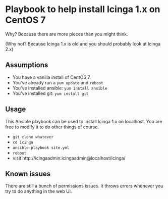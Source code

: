 # Playbook to help install Icinga 1.x on CentOS 7

Why? Because there are more pieces than you might think.

(Why not? Because Icinga 1.x is old and you should probably look at Icinga 2.x)

## Assumptions

* You have a vanilla install of CentOS 7.
* You've already run a `yum update` and `reboot`
* You've installed ansible: `yum install ansible`
* You've installed git: `yum install git`

## Usage

This Ansible playbook can be used to install Icinga 1.x on localhost. You are free to modify it to do other things of course.

* `git clone whatever`
* `cd icinga`
* `ansible-playbook site.yml`
* `reboot`
* visit http://icingaadmin:icingaadmin@localhost/icinga/

## Known issues

There are still a bunch of permissions issues. It throws errors whenever you try to do anything in the web UI.
